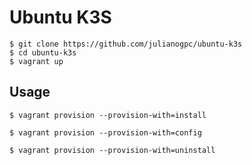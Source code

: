 # Ubuntu K3S
```
$ git clone https://github.com/julianogpc/ubuntu-k3s
$ cd ubuntu-k3s
$ vagrant up
```

## Usage
```
$ vagrant provision --provision-with=install
```

```
$ vagrant provision --provision-with=config
```

```
$ vagrant provision --provision-with=uninstall
```
